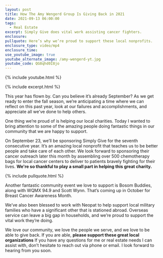 ```yaml
---
layout: post
title: How The Amy Wengerd Group Is Giving Back in 2021
date: 2021-09-13 06:00:00
tags:
  - Real Estate
excerpt: Simply Give does vital work assisting cancer fighters.
enclosure:
pullquote: Here’s why we’re proud to support these local nonprofits.
enclosure_type: video/mp4
enclosure_time:
use_youtube_image: true
youtube_alternate_image: /amy-wengerd-yt.jpg
youtube_code: QG8qhd0I8jo
---
```

{% include youtube.html %}

{% include excerpt.html %}

This year has flown by. Can you believe it’s already September? As we get ready to enter the fall season, we’re anticipating a time where we can reflect on this past year, look at our failures and accomplishments, and appreciate all we’ve done to help others.

One thing we’re proud of is helping our local charities. Today I wanted to bring attention to some of the amazing people doing fantastic things in our community that we are happy to support.

On September 23, we’ll be sponsoring Simply Give for the seventh consecutive year. It’s an amazing local nonprofit that teaches us to be better people and take care of each other. We look forward to sponsoring their cancer outreach later this month by assembling over 500 chemotherapy bags for local cancer centers to deliver to patients bravely fighting for their lives. **We're so thankful to play a small part in helping this great charity.**

{% include pullquote.html %}

Another fantastic community event we love to support is Bosom Buddies, along with WQMX 94.9 and Scott Wynn. That’s coming up in October for Breast Cancer Awareness Month.

We’ve also been blessed to work with Neopat to help support local military families who have a significant other that is stationed abroad. Overseas service can leave a big gap in households, and we’re proud to support the vital work they’re doing.

We love our community, we love the people we serve, and we love to be able to give back. If you are able, **please support these great local organizations** If you have any questions for me or real estate needs I can assist with, don’t hesitate to reach out via phone or email. I look forward to hearing from you soon.
